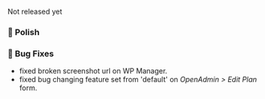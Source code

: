 Not released yet

### 💅 Polish

### 🐛 Bug Fixes
- fixed broken screenshot url on WP Manager.
- fixed bug changing feature set from 'default' on *OpenAdmin > Edit Plan* form.
